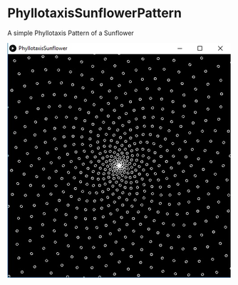 # PhyllotaxisSunflowerPattern

A simple Phyllotaxis Pattern of a Sunflower

![alt text](https://github.com/johnnyawesome/PhyllotaxisSunflowerPattern/blob/master/PhyllotaxisSunflower.jpg)


